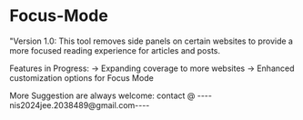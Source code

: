 # Focus-Mode
"Version 1.0: This tool removes side panels on certain websites to provide a more focused reading experience for articles and posts.

Features in Progress:
-> Expanding coverage to more websites
-> Enhanced customization options for Focus Mode

More Suggestion are always welcome:
contact @ ----nis2024jee.2038489@gmail.com----
